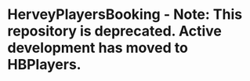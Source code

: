 # HerveyPlayersBooking - Note: This repository is deprecated. Active development has moved to HBPlayers.
